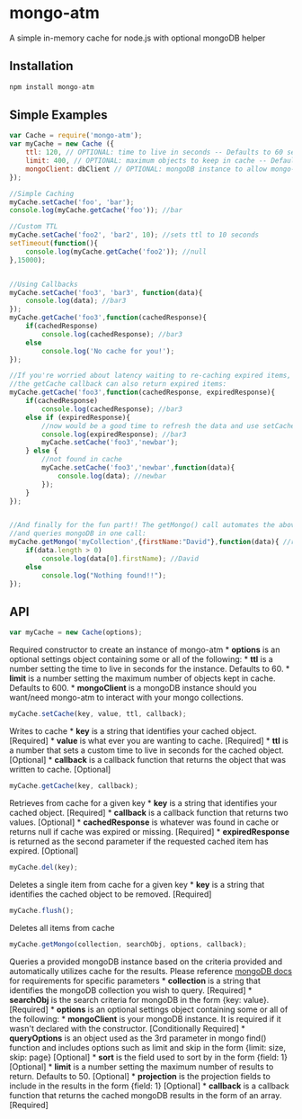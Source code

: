 # mongo-atm

A simple in-memory cache for node.js with optional mongoDB helper

## Installation

```javascript
npm install mongo-atm
```

## Simple Examples

```javascript
var Cache = require('mongo-atm');
var myCache = new Cache ({
    ttl: 120, // OPTIONAL: time to live in seconds -- Defaults to 60 seconds.
    limit: 400, // OPTIONAL: maximum objects to keep in cache -- Defaults to 600.
    mongoClient: dbClient // OPTIONAL: mongoDB instance to allow mongo-atm to make calls to mongo. This can also be sent with the getMongo() call.
});

//Simple Caching
myCache.setCache('foo', 'bar');
console.log(myCache.getCache('foo')); //bar

//Custom TTL
myCache.setCache('foo2', 'bar2', 10); //sets ttl to 10 seconds
setTimeout(function(){
    console.log(myCache.getCache('foo2')); //null
},15000);


//Using Callbacks
myCache.setCache('foo3', 'bar3', function(data){
    console.log(data); //bar3
});
myCache.getCache('foo3',function(cachedResponse){
    if(cachedResponse)
        console.log(cachedResponse); //bar3
    else
        console.log('No cache for you!');
});

//If you're worried about latency waiting to re-caching expired items, 
//the getCache callback can also return expired items:
myCache.getCache('foo3',function(cachedResponse, expiredResponse){
    if(cachedResponse)
        console.log(cachedResponse); //bar3
    else if (expiredResponse){
        //now would be a good time to refresh the data and use setCache
        console.log(expiredResponse); //bar3
        myCache.setCache('foo3','newbar');
    } else {
        //not found in cache
        myCache.setCache('foo3','newbar',function(data){
            console.log(data); //newbar
        });
    }
});


//And finally for the fun part!! The getMongo() call automates the above function
//and queries mongoDB in one call:
myCache.getMongo('myCollection',{firstName:"David"},function(data){ //returns an array
    if(data.length > 0)
        console.log(data[0].firstName); //David
    else
        console.log("Nothing found!!");
});
```

## API

```javascript
var myCache = new Cache(options);
```
Required constructor to create an instance of mongo-atm
    * **options** is an optional settings object containing some or all of the following:
        * **ttl** is a number setting the time to live in seconds for the instance. Defaults to 60.
        * **limit** is a number setting the maximum number of objects kept in cache. Defaults to 600.
        * **mongoClient** is a mongoDB instance should you want/need mongo-atm to interact with your mongo collections.

```javascript
myCache.setCache(key, value, ttl, callback);
```
Writes to cache
    * **key** is a string that identifies your cached object. [Required]
    * **value** is what ever you are wanting to cache. [Required]
    * **ttl** is a number that sets a custom time to live in seconds for the cached object. [Optional]
    * **callback** is a callback function that returns the object that was written to cache. [Optional]

```javascript
myCache.getCache(key, callback);
```
Retrieves from cache for a given key
    * **key** is a string that identifies your cached object. [Required]
    * **callback** is a callback function that returns two values. [Optional]
        * **cachedResponse** is whatever was found in cache or returns null if cache was expired or missing. [Required]
        * **expiredResponse** is returned as the second parameter if the requested cached item has expired. [Optional]

```javascript
myCache.del(key);
```
Deletes a single item from cache for a given key
    * **key** is a string that identifies the cached object to be removed. [Required]

```javascript
myCache.flush();
```
Deletes all items from cache

```javascript
myCache.getMongo(collection, searchObj, options, callback);
```
Queries a provided mongoDB instance based on the criteria provided and automatically utilizes cache for the results. Please reference [mongoDB docs](http://docs.mongodb.org/manual/reference/method/db.collection.find/) for requirements for specific parameters
    * **collection** is a string that identifies the mongoDB collection you wish to query. [Required]
    * **searchObj** is the search criteria for mongoDB in the form {key: value}. [Required]
    * **options** is an optional settings object containing some or all of the following:
        * **mongoClient** is your mongoDB instance. It is required if it wasn't declared with the constructor. [Conditionally Required]
        * **queryOptions** is an object used as the 3rd parameter in mongo find() function and includes options such as limit and skip in the form {limit: size, skip: page} [Optional]
        * **sort** is the field used to sort by in the form {field: 1} [Optional]
        * **limit** is a number setting the maximum number of results to return. Defaults to 50. [Optional]
        * **projection** is the projection fields to include in the results in the form {field: 1} [Optional]
    * **callback** is a callback function that returns the cached mongoDB results in the form of an array. [Required]